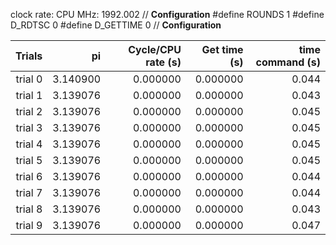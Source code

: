 clock rate:
CPU MHz:             1992.002
// **Configuration**
#define ROUNDS 1
#define D_RDTSC 0
#define D_GETTIME 0
// **Configuration**

| Trials | pi | Cycle/CPU rate (s) | Get time (s) | time command (s) |
|-:|-:|-:|-:|-:|
| trial 0 |  3.140900 | 0.000000 | 0.000000 | 0.044 |
| trial 1 |  3.139076 | 0.000000 | 0.000000 | 0.043 |
| trial 2 |  3.139076 | 0.000000 | 0.000000 | 0.045 |
| trial 3 |  3.139076 | 0.000000 | 0.000000 | 0.045 |
| trial 4 |  3.139076 | 0.000000 | 0.000000 | 0.045 |
| trial 5 |  3.139076 | 0.000000 | 0.000000 | 0.045 |
| trial 6 |  3.139076 | 0.000000 | 0.000000 | 0.044 |
| trial 7 |  3.139076 | 0.000000 | 0.000000 | 0.044 |
| trial 8 |  3.139076 | 0.000000 | 0.000000 | 0.043 |
| trial 9 |  3.139076 | 0.000000 | 0.000000 | 0.047 |
